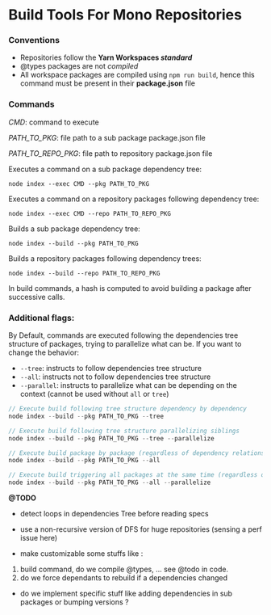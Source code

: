 # Build Tools For Mono Repositories

### Conventions

- Repositories follow the **Yarn Workspaces *standard***
- @types packages are not *compiled*
- All workspace packages are compiled using ``npm run build``, hence this command must be present in their **package.json** file

### Commands

*CMD*: command to execute

*PATH_TO_PKG*: file path to a sub package package.json file

*PATH_TO_REPO_PKG*: file path to repository package.json file

Executes a command on a sub package dependency tree:

`` node index --exec CMD --pkg PATH_TO_PKG ``

Executes a command on a repository packages following dependency tree:

`` node index --exec CMD --repo PATH_TO_REPO_PKG ``

Builds a sub package dependency tree:

`` node index --build --pkg PATH_TO_PKG ``

Builds a repository packages following dependency trees:

`` node index --build --repo PATH_TO_REPO_PKG ``

In build commands, a hash is computed to avoid building a package after successive calls.

### Additional flags:
By Default, commands are executed following the dependencies tree structure of packages, trying to parallelize what can be. If you want to change the behavior:

- ``--tree``: instructs to follow dependencies tree structure
- ``--all``: instructs not to follow dependencies tree structure
- ``--parallel``: instructs to parallelize what can be depending on the context (cannot be used without ``all`` or ``tree``)

```javascript
// Execute build following tree structure dependency by dependency
node index --build --pkg PATH_TO_PKG --tree

// Execute build following tree structure parallelizing siblings
node index --build --pkg PATH_TO_PKG --tree --parallelize

// Execute build package by package (regardless of dependency relations)
node index --build --pkg PATH_TO_PKG --all

// Execute build triggering all packages at the same time (regardless of dependency relations)
node index --build --pkg PATH_TO_PKG --all --parallelize

```

**@TODO**

- detect loops in dependencies Tree before reading specs 

- use a non-recursive version of DFS for huge repositories (sensing a perf issue here)

- make customizable some stuffs like : 
1. build command, do we compile @types, ... see @todo in code.
2. do we force dependants to rebuild if a dependencies changed

- do we implement specific stuff like adding dependencies in sub packages or bumping versions ?